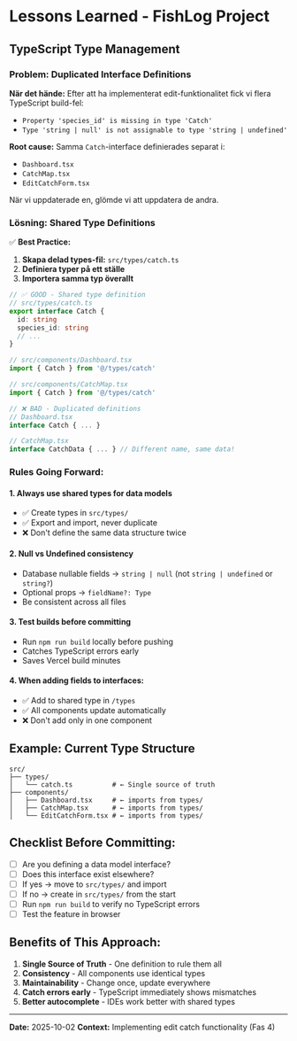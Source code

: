 # Lessons Learned - FishLog Project

## TypeScript Type Management

### Problem: Duplicated Interface Definitions
**När det hände:** Efter att ha implementerat edit-funktionalitet fick vi flera TypeScript build-fel:
- `Property 'species_id' is missing in type 'Catch'`
- `Type 'string | null' is not assignable to type 'string | undefined'`

**Root cause:** Samma `Catch`-interface definierades separat i:
- `Dashboard.tsx`
- `CatchMap.tsx`
- `EditCatchForm.tsx`

När vi uppdaterade en, glömde vi att uppdatera de andra.

### Lösning: Shared Type Definitions
✅ **Best Practice:**
1. **Skapa delad types-fil:** `src/types/catch.ts`
2. **Definiera typer på ett ställe**
3. **Importera samma typ överallt**

```typescript
// ✅ GOOD - Shared type definition
// src/types/catch.ts
export interface Catch {
  id: string
  species_id: string
  // ...
}

// src/components/Dashboard.tsx
import { Catch } from '@/types/catch'

// src/components/CatchMap.tsx
import { Catch } from '@/types/catch'
```

```typescript
// ❌ BAD - Duplicated definitions
// Dashboard.tsx
interface Catch { ... }

// CatchMap.tsx
interface CatchData { ... } // Different name, same data!
```

### Rules Going Forward:

#### 1. **Always use shared types for data models**
   - ✅ Create types in `src/types/`
   - ✅ Export and import, never duplicate
   - ❌ Don't define the same data structure twice

#### 2. **Null vs Undefined consistency**
   - Database nullable fields → `string | null` (not `string | undefined` or `string?`)
   - Optional props → `fieldName?: Type`
   - Be consistent across all files

#### 3. **Test builds before committing**
   - Run `npm run build` locally before pushing
   - Catches TypeScript errors early
   - Saves Vercel build minutes

#### 4. **When adding fields to interfaces:**
   - ✅ Add to shared type in `/types`
   - ✅ All components update automatically
   - ❌ Don't add only in one component

## Example: Current Type Structure

```
src/
├── types/
│   └── catch.ts          # ← Single source of truth
├── components/
│   ├── Dashboard.tsx     # ← imports from types/
│   ├── CatchMap.tsx      # ← imports from types/
│   └── EditCatchForm.tsx # ← imports from types/
```

## Checklist Before Committing:

- [ ] Are you defining a data model interface?
- [ ] Does this interface exist elsewhere?
- [ ] If yes → move to `src/types/` and import
- [ ] If no → create in `src/types/` from the start
- [ ] Run `npm run build` to verify no TypeScript errors
- [ ] Test the feature in browser

## Benefits of This Approach:

1. **Single Source of Truth** - One definition to rule them all
2. **Consistency** - All components use identical types
3. **Maintainability** - Change once, update everywhere
4. **Catch errors early** - TypeScript immediately shows mismatches
5. **Better autocomplete** - IDEs work better with shared types

---

**Date:** 2025-10-02
**Context:** Implementing edit catch functionality (Fas 4)
